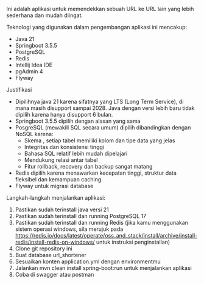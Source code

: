 Ini adalah aplikasi untuk memendekkan sebuah URL ke URL lain yang lebih sederhana dan mudah diingat.

Teknologi yang digunakan dalam pengembangan aplikasi ini mencakup:
- Java 21
- Springboot 3.5.5
- PostgreSQL
- Redis
- Intellij Idea IDE
- pgAdmin 4
- Flyway

Justifikasi
- Dipilihnya java 21 karena sifatnya yang LTS (Long Term Service), di mana masih disupport sampai 2028. Java dengan versi lebih baru tidak dipilih karena hanya disupport 6 bulan.
- Springboot 3.5.5 dipilih dengan alasan yang sama
- PosgreSQL (mewakili SQL secara umum) dipilih dibandingkan dengan NoSQL karena:
  - Skema , setiap tabel memiliki kolom dan tipe data yang jelas
  - Integritas dan konsistensi tinggi
  - Bahasa SQL relatif lebih mudah dipelajari
  - Mendukung relasi antar tabel
  - Fitur rollback, recovery dan backup sangat matang
- Redis dipilih karena menawarkan kecepatan tinggi, struktur data fleksibel dan kemampuan caching
- Flyway untuk migrasi database

Langkah-langkah menjalankan aplikasi:
1. Pastikan sudah terinstall java versi 21
2. Pastikan sudah terinstall dan running PostgreSQL 17
3. Pastikan sudah terinstall dan running Redis (jika kamu menggunakan sistem operasi windows, sila merujuk pada https://redis.io/docs/latest/operate/oss_and_stack/install/archive/install-redis/install-redis-on-windows/ untuk instruksi penginstallan)
4. Clone git repository ini
5. Buat database url_shortener
6. Sesuaikan konten application.yml dengan environmentmu
7. Jalankan mvn clean install spring-boot:run untuk menjalankan aplikasi
8. Coba di swagger atau postman
